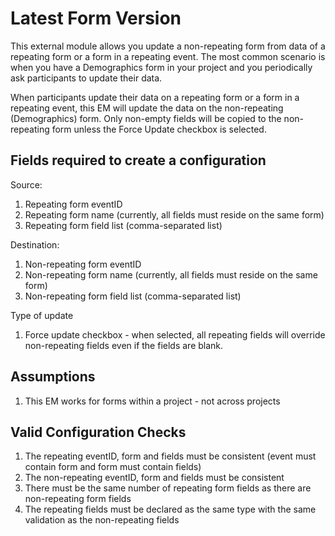 # Latest Form Version

This external module allows you update a non-repeating form from data of a repeating form or a form in a repeating event.
The most common scenario is when you have a Demographics form in your project and you periodically ask participants to update their data.

When participants update their data on a repeating form or a form in a repeating event, this EM will update 
the data on the non-repeating (Demographics) form. Only non-empty fields will be copied to the non-repeating
form unless the Force Update checkbox is selected.


## Fields required to create a configuration

Source:
1. Repeating form eventID
1. Repeating form name (currently, all fields must reside on the same form)
1. Repeating form field list (comma-separated list)

Destination:
1. Non-repeating form eventID
1. Non-repeating form name (currently, all fields must reside on the same form)
1. Non-repeating form field list (comma-separated list)

Type of update
1. Force update checkbox - when selected, all repeating fields will override non-repeating fields even if the fields are blank.

## Assumptions
1. This EM works for forms within a project - not across projects


## Valid Configuration Checks

1. The repeating eventID, form and fields must be consistent (event must contain form and form must contain fields)
1. The non-repeating eventID, form and fields must be consistent
1. There must be the same number of repeating form fields as there are non-repeating form fields
1. The repeating fields must be declared as the same type with the same validation as the non-repeating fields
